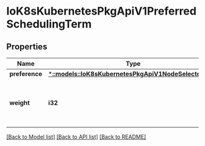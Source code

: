 # IoK8sKubernetesPkgApiV1PreferredSchedulingTerm

## Properties
Name | Type | Description | Notes
------------ | ------------- | ------------- | -------------
**preference** | [***::models::IoK8sKubernetesPkgApiV1NodeSelectorTerm**](io.k8s.kubernetes.pkg.api.v1.NodeSelectorTerm.md) |  | 
**weight** | **i32** | Weight associated with matching the corresponding nodeSelectorTerm, in the range 1-100. | 

[[Back to Model list]](../README.md#documentation-for-models) [[Back to API list]](../README.md#documentation-for-api-endpoints) [[Back to README]](../README.md)


